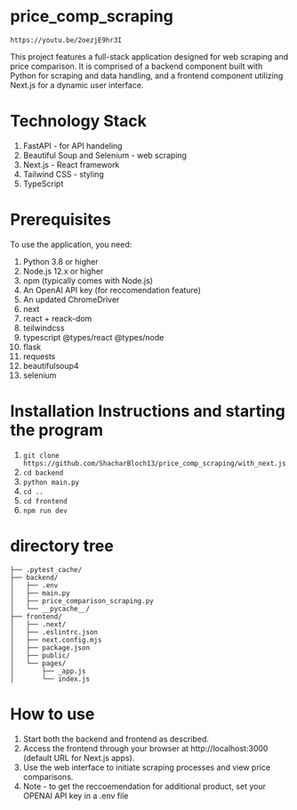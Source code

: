 # price_comp_scraping
``` https://youtu.be/2oezjE9hr3I ```

This project features a full-stack application designed for web scraping and price comparison. It is comprised of a backend component built with Python for scraping and data handling, and a frontend component utilizing Next.js for a dynamic user interface.

# Technology Stack

1) FastAPI - for API handeling
2) Beautiful Soup and Selenium - web scraping
3) Next.js - React framework
4) Tailwind CSS - styling
5) TypeScript

# Prerequisites

To use the application, you need:
1) Python 3.8 or higher
2) Node.js 12.x or higher
3) npm (typically comes with Node.js)
4) An OpenAI API key (for reccomendation feature)
5) An updated ChromeDriver
6) next
7) react + reack-dom
8) teilwindcss
9) typescript @types/react @types/node
10) flask
11) requests
12) beautifulsoup4
13) selenium

# Installation Instructions and starting the program

1)  ``` git clone https://github.com/ShacharBloch13/price_comp_scraping/with_next.js ```
2) ``` cd backend ```
3) ```python main.py```
4) ``` cd .. ```
5) ``` cd frontend ```
6) ``` npm run dev ```

# directory tree
```
├── .pytest_cache/
├── backend/
│   ├── .env
│   ├── main.py
│   ├── price_comparison_scraping.py
│   └── __pycache__/
├── frontend/
│   ├── .next/
│   ├── .eslintrc.json
│   ├── next.config.mjs
│   ├── package.json
│   ├── public/
│   └── pages/
│       ├── _app.js
│       └── index.js
```
# How to use
1) Start both the backend and frontend as described.
2) Access the frontend through your browser at http://localhost:3000 (default URL for Next.js apps).
3) Use the web interface to initiate scraping processes and view price comparisons.
4) Note - to get the reccoemendation for additional product, set your OPENAI API key in a .env file





   
   
   
